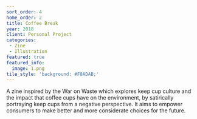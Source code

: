 ```yaml
---
sort_order: 4
home_order: 2
title: Coffee Break
year: 2018
client: Personal Project
categories:
 - Zine
 - Illustration
featured: true
featured_info:
  image: 1.png
tile_style: 'background: #F8ADAB;'
---
```


A zine inspired by the War on Waste which explores keep cup culture and the impact that coffee cups have on the environment, by satirically portraying keep cups from a negative perspective. It aims to empower consumers to make better and more considerate choices for the future. 
